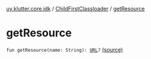 [uy.klutter.core.jdk](../index.md) / [ChildFirstClassloader](index.md) / [getResource](.)


# getResource
<code>fun getResource(name: String): [URL](http://docs.oracle.com/javase/6/docs/api/java/net/URL.html)?</code> [(source)](https://github.com/kohesive/klutter/blob/master/core-jdk6/src/main/kotlin/uy/klutter/core/jdk/ChildFirstClassloader.kt#L69)<br/>

